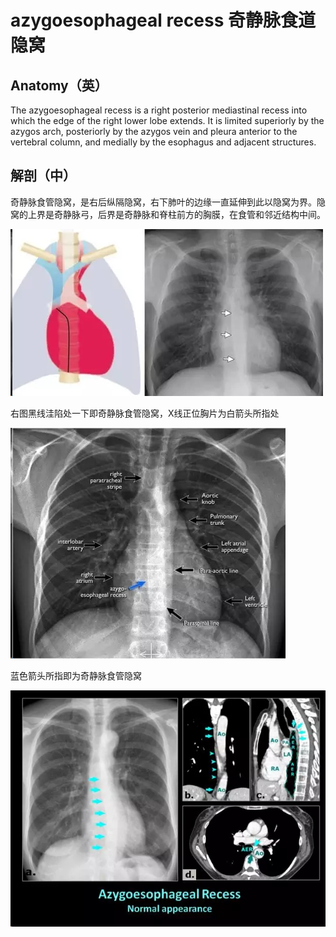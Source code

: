 # azygoesophageal recess 奇静脉食道隐窝
## Anatomy（英）
The azygoesophageal recess is a right posterior mediastinal recess into which the edge of the right lower lobe extends. It is limited superiorly by the azygos arch, posteriorly by the azygos vein and pleura anterior to the vertebral column, and medially by the esophagus and adjacent structures.
## 解剖（中）
奇静脉食管隐窝，是右后纵隔隐窝，右下肺叶的边缘一直延伸到此以隐窝为界。隐窝的上界是奇静脉弓，后界是奇静脉和脊柱前方的胸膜，在食管和邻近结构中间。

![](./_image/2017-04-30-16-31-24.jpg)

右图黑线洼陷处一下即奇静脉食管隐窝，X线正位胸片为白箭头所指处

![](./_image/2017-04-30-16-31-39.jpg)

蓝色箭头所指即为奇静脉食管隐窝

![](./_image/2017-04-30-16-31-57.jpg)

